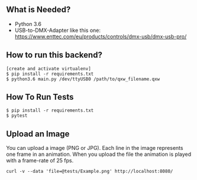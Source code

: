 ## What is Needed?

 - Python 3.6
 - USB-to-DMX-Adapter like this one: https://www.enttec.com/eu/products/controls/dmx-usb/dmx-usb-pro/
 
## How to run this backend?

```
[create and activate virtualenv]
$ pip install -r requirements.txt
$ python3.6 main.py /dev/ttyUSB0 /path/to/qxw_filename.qxw
```

## How To Run Tests

```
$ pip install -r requirements.txt
$ pytest
```

## Upload an Image

You can upload a image (PNG or JPG). Each line in the image represents one frame in an animation.
When you upload the file the animation is played with a frame-rate of 25 fps.

```
curl -v --data 'file=@tests/Example.png' http://localhost:8080/
```

